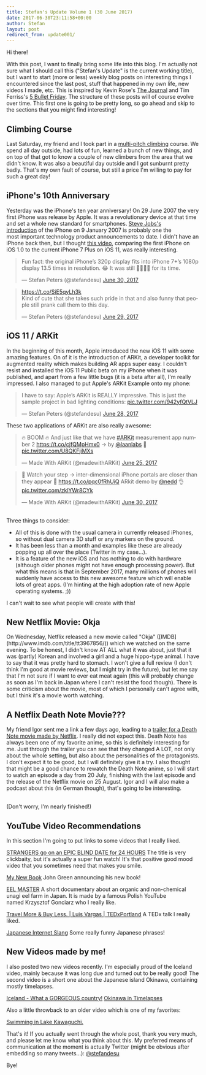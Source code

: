 ```yaml
---
title: Stefan's Update Volume 1 (30 June 2017)
date: 2017-06-30T23:11:58+00:00
author: Stefan
layout: post
redirect_from: update001/
---
```

Hi there!

With this post, I want to finally bring some life into this blog. I'm actually not sure what I should call this ("Stefan's Update" is the current working title), but I want to start (more or less) weekly blog posts on interesting things I encountered since the last post, stuff that happened in my own life, new videos I made, etc. This is inspired by Kevin Rose's <a href="http://www.thejournal.email" target="_blank" rel="noopener noreferrer">The Journal</a> and Tim Ferriss's <a href="http://tim.blog/welcome-to-5-bullet-friday/" target="_blank" rel="noopener noreferrer">5 Bullet Friday</a>. The structure of these posts will of course evolve over time. This first one is going to be pretty long, so go ahead and skip to the sections that you might find interesting!

<h2>Climbing Course</h2>
Last Saturday, my friend and I took part in a <a href="https://en.wikipedia.org/wiki/Multi-pitch_climbing" target="_blank" rel="noopener noreferrer">multi-pitch climbing</a> course. We spend all day outside, had lots of fun, learned a bunch of new things, and on top of that got to know a couple of new climbers from the area that we didn't know. It was also a beautiful day outside and I got sunburnt pretty badly. That's my own fault of course, but still a price I'm willing to pay for such a great day!

<h2>iPhone's 10th Anniversary</h2>
Yesterday was the iPhone's ten year anniversary! On 29 June 2007 the very first iPhone was release by Apple. It was a revolutionary device at that time and set a whole new standard for smartphones. <a href="https://www.youtube.com/watch?v=vN4U5FqrOdQ" target="_blank" rel="noopener noreferrer">Steve Jobs's introduction</a> of the iPhone on 9 January 2007 is probably one the most important technology product announcements to date. I didn't have an iPhone back then, but I thought <a href="https://www.youtube.com/watch?v=b_-TWAVMSX0&amp;t=326s" target="_blank" rel="noopener noreferrer">this video</a>, comparing the first iPhone on iOS 1.0 to the current iPhone 7 Plus on iOS 11, was really interesting.

<blockquote class="twitter-tweet" data-lang="en"><p lang="en" dir="ltr">Fun fact: the original iPhone’s 320p display fits into iPhone 7+’s 1080p display 13.5 times in resolution. 😂 It was still 👍🏻👍🏻 for its time.</p>&mdash; Stefan Peters (@stefandesu) <a href="https://twitter.com/stefandesu/status/880829355441737731">June 30, 2017</a></blockquote> 

<blockquote class="twitter-tweet" data-lang="en"><p lang="en" dir="ltr"><a href="https://t.co/SiE5qyLh3k">https://t.co/SiE5qyLh3k</a><br>Kind of cute that she takes such pride in that and also funny that people still prank call them to this day.</p>&mdash; Stefan Peters (@stefandesu) <a href="https://twitter.com/stefandesu/status/880376086911123456">June 29, 2017</a></blockquote>

<h2>iOS 11 / ARKit</h2>
In the beginning of this month, Apple introduced the new iOS 11 with some amazing features. On of it is the introduction of ARKit, a developer toolkit for augmented reality which makes building AR apps super easy. I couldn't resist and installed the iOS 11 Public beta on my iPhone when it was published, and apart from a few little bugs (it is a beta after all), I'm really impressed. I also managed to put Apple's ARKit Example onto my phone:

<blockquote class="twitter-tweet" data-lang="en"><p lang="en" dir="ltr">I have to say: Apple’s ARKit is REALLY impressive. This is just the sample project in bad lighting conditions: <a href="https://t.co/942yfQtVLJ">pic.twitter.com/942yfQtVLJ</a></p>&mdash; Stefan Peters (@stefandesu) <a href="https://twitter.com/stefandesu/status/880179723216736256">June 28, 2017</a></blockquote>

These two applications of ARKit are also really awesome:

<blockquote class="twitter-tweet" data-lang="en"><p lang="en" dir="ltr">🔥 BOOM 🔥 And just like that we have <a href="https://twitter.com/hashtag/ARKit?src=hash">#ARKit</a> measurement app number 2 <a href="https://t.co/cjfQMpHmx0">https://t.co/cjfQMpHmx0</a> → by <a href="https://twitter.com/laanlabs">@laanlabs</a> 🍒 <a href="https://t.co/U8QKFjiMXs">pic.twitter.com/U8QKFjiMXs</a></p>&mdash; Made With ARKit (@madewithARKit) <a href="https://twitter.com/madewithARKit/status/879090075883188228">June 25, 2017</a></blockquote> 

<blockquote class="twitter-tweet" data-lang="en"><p lang="en" dir="ltr">🐍 Watch your step → inter-dimensional iPhone portals are closer than they appear 🧐 <a href="https://t.co/pqc0fRhUiQ">https://t.co/pqc0fRhUiQ</a> ARkit demo by <a href="https://twitter.com/nedd">@nedd</a> 👌 <a href="https://t.co/zklYWr8CYk">pic.twitter.com/zklYWr8CYk</a></p>&mdash; Made With ARKit (@madewithARKit) <a href="https://twitter.com/madewithARKit/status/880815805281300480">June 30, 2017</a></blockquote> <br>Three things to consider:
<ul>
 	<li>All of this is done with the usual camera in currently released iPhones, so without dual camera 3D stuff or any markers on the ground.</li>
 	<li>It has been less than a month and examples like these are already popping up all over the place (Twitter in my case...).</li>
 	<li>It is a feature of the new iOS and has nothing to do with hardware (although older phones might not have enough processing power). But what this means is that in September 2017, many millions of phones will suddenly have access to this new awesome feature which will enable lots of great apps. (I'm hinting at the high adoption rate of new Apple operating systems. ;))</li>
</ul>I can't wait to see what people will create with this!

<h2>New Netflix Movie: Okja</h2>
On Wednesday, Netflix released a new movie called "Okja" ([IMDB](http://www.imdb.com/title/tt3967856/)) which we watched on the same evening. To be honest, I didn't know AT ALL what it was about, just that it was (partly) Korean and involved a girl and a huge hippo-type animal. I have to say that it was pretty hard to stomach. I won't give a full review (I don't think I'm good at movie reviews, but I might try in the future), but let me say that I'm not sure if I want to ever eat meat again (this will probably change as soon as I'm back in Japan where I can't resist the food though). There is some criticism about the movie, most of which I personally can't agree with, but I think it's a movie worth watching.

<h2>A Netflix Death Note Movie???</h2>
My friend Igor sent me a link a few days ago, leading to a <a href="https://www.youtube.com/watch?v=gvxNaSIB_WI" target="_blank" rel="noopener">trailer for a Death Note movie made by Netflix</a>. I really did not expect this. Death Note has always been one of my favorite anime, so this is definitely interesting for me. Just through the trailer you can see that they changed A LOT, not only about the whole setting, but also about the personalities of the protagonists. I don't expect it to be good, but I will definitely give it a try. I also thought that might be a good chance to rewatch the Death Note anime, so I will start to watch an episode a day from 20 July, finishing with the last episode and the release of the Netflix movie on 25 August. Igor and I will also make a podcast about this (in German though), that's going to be interesting.

<br>(Don't worry, I'm nearly finished!)

<h2>YouTube Video Recommendations</h2>
In this section I'm going to put links to some videos that I really liked.

<a href="https://www.youtube.com/watch?v=HBz9NvD_B0E&amp;t=1s">STRANGERS go on an EPIC BLIND DATE for 24 HOURS</a>
The title is very clickbaity, but it's actually a super fun watch! It's that positive good mood video that you sometimes need that makes you smile.

<a href="https://www.youtube.com/watch?v=J8hPlqfcyaI">My New Book</a>
John Green announcing his new book!

<a href="https://www.youtube.com/watch?v=gjhaFBx-HA8">EEL MASTER</a>
A short documentary about an organic and non-chemical unagi eel farm in Japan. It is made by a famous Polish YouTube named Krzysztof Gonciarz who I really like.

<a href="https://www.youtube.com/watch?v=AlCqyZEXM1I&amp;t=1s">Travel More &amp; Buy Less. | Luis Vargas | TEDxPortland</a>
A TEDx talk I really liked.

<a href="https://www.youtube.com/watch?v=4UVEtlUxfVs">Japanese Internet Slang</a>
Some really funny Japanese phrases!

<h2>New Videos made by me!</h2>
I also posted two new videos recently. I'm especially proud of the Iceland video, mainly because it was long due and turned out to be really good! The second video is a short one about the Japanese island Okinawa, containing mostly timelapses.

[Iceland - What a GORGEOUS country!](https://www.youtube.com/watch?v=DVjVgAvXBMs)
[Okinawa in Timelapses](https://www.youtube.com/watch?v=0aj8xikhtOk)

Also a little throwback to an older video which is one of my favorites:

[Swimming in Lake Kawaguchi.](https://www.youtube.com/watch?v=5tZNsstEX8E)

That's it! If you actually went through the whole post, thank you very much, and please let me know what you think about this. My preferred means of communication at the moment is actually Twitter (might be obvious after embedding so many tweets...): <a href="https://twitter.com/stefandesu" target="_blank" rel="noopener">@stefandesu</a>

Bye!